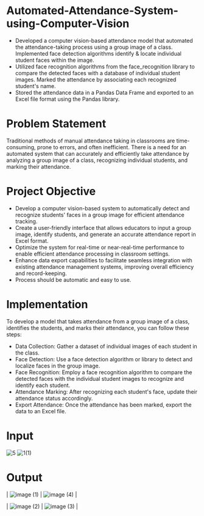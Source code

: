# Automated-Attendance-System-using-Computer-Vision

* Developed a computer vision-based attendance model that automated the attendance-taking process using a group  image of a class. Implemented face detection algorithms identify &amp; locate individual student faces within the image.
* Utilized face recognition algorithms from the face_recognition library to compare the detected faces with a database of individual student images. Marked the attendance by associating each recognized student's name. 
* Stored the attendance data in a Pandas Data Frame and exported to an Excel file format using the Pandas library.

# Problem Statement
Traditional methods of manual attendance taking in classrooms are time-consuming, prone to errors, and often inefficient. There is a need for an automated system that can accurately and efficiently take attendance by analyzing a group image of a class, recognizing individual students, and marking their attendance.

# Project Objective
* Develop a computer vision-based system to automatically detect and recognize students' faces in a group image for efficient attendance tracking.
* Create a user-friendly interface that allows educators to input a group image, identify students, and generate an accurate attendance report in Excel format.
* Optimize the system for real-time or near-real-time performance to enable efficient attendance processing in classroom settings.
* Enhance data export capabilities to facilitate seamless integration with existing attendance management systems, improving overall efficiency and record-keeping.
* Process should be automatic and easy to use.

# Implementation

To develop a model that takes attendance from a group image of a class, identifies the students, and marks their attendance, you can follow these steps:
* Data Collection: Gather a dataset of individual images of each student in the class. 
* Face Detection: Use a face detection algorithm or library to detect and localize faces in the group image. 
* Face Recognition: Employ a face recognition algorithm to compare the detected faces with the individual student images to recognize and identify each student. 
* Attendance Marking: After recognizing each student's face, update their attendance status accordingly. 
* Export Attendance: Once the attendance has been marked, export the data to an Excel file.


# Input 

![5](https://github.com/sumedhsp04/Automated-Attendance-System-using-Computer-Vision/assets/54770758/066817eb-6631-4974-8623-23027c645bdc)
![1(1)](https://github.com/sumedhsp04/Automated-Attendance-System-using-Computer-Vision/assets/54770758/f7203c89-6d9e-40f3-b8b6-a1d8522f7efe) 




# Output 

| ![image (1)](https://github.com/sumedhsp04/Automated-Attendance-System-using-Computer-Vision/assets/54770758/5e641288-5e08-432e-8b4c-60d516cbe85a)  | ![image (4)](https://github.com/sumedhsp04/Automated-Attendance-System-using-Computer-Vision/assets/54770758/c2a83643-990b-4662-9f34-ed5644f07487) |

| ![image (2)](https://github.com/sumedhsp04/Automated-Attendance-System-using-Computer-Vision/assets/54770758/e77c70ba-8692-4858-afa4-5c88fb992efe) | ![image (3)](https://github.com/sumedhsp04/Automated-Attendance-System-using-Computer-Vision/assets/54770758/73693e13-d852-4073-a277-b2870ac8daa6) |










